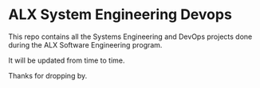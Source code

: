 # ALX System Engineering Devops
This repo contains all the Systems Engineering and DevOps projects done during the ALX Software Engineering program.

It will be updated from time to time.

Thanks for dropping by.
